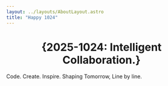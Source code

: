 ```yaml
---
layout: ../layouts/AboutLayout.astro
title: "Happy 1024"
---
```

<h1 style="text-align:center;">{2025-1024: Intelligent Collaboration.}</h1>
Code. Create. Inspire.
Shaping Tomorrow, Line by line.